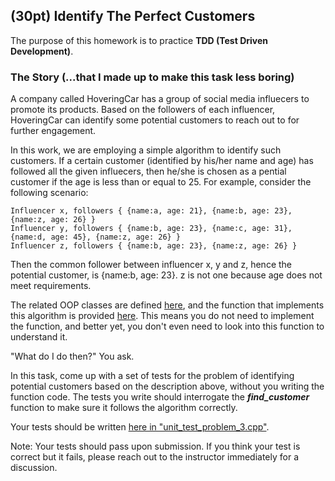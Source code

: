 ## (30pt) Identify The Perfect Customers

The purpose of this homework is to practice **TDD (Test Driven Development)**. 

### The Story (...that I made up to make this task less boring)

A company called HoveringCar has a group of social media influecers to promote its products. Based on the followers of each influencer, HoveringCar can identify some potential customers to reach out to for further engagement.

In this work, we are employing a simple algorithm to identify such customers. If a certain customer (identified by his/her name and age) has followed all the given influecers, then he/she is chosen as a pential customer if the age is less than or equal to 25. For example, consider the following scenario:

```
Influencer x, followers { {name:a, age: 21}, {name:b, age: 23}, {name:z, age: 26} }
Influencer y, followers { {name:b, age: 23}, {name:c, age: 31}, {name:d, age: 45}, {name:z, age: 26} }
Influencer z, followers { {name:b, age: 23}, {name:z, age: 26} }
```

Then the common follower between influencer x, y and z, hence the potential customer, is {name:b, age: 23}. z is not one because age does not meet requirements.

The related OOP classes are defined [here](https://github.com/a-teaching-goose/2022-342-sprint-1/blob/main/src/problem_3.h), and the function that implements this algorithm is provided [here](https://github.com/a-teaching-goose/2022-342-sprint-1/blob/8d411445d67d86ffe157f1d7584c25e4f0edc0a3/src/problem_3.cpp#L12). This means you do not need to implement the function, and better yet, you don't even need to look into this function to understand it. 

"What do I do then?" You ask.

In this task, come up with a set of tests for the problem of identifying potential customers based on the description above, without you writing the function code. The tests you write should interrogate the ***find_customer*** function to make sure it follows the algorithm correctly.

Your tests should be written [here in "unit_test_problem_3.cpp"](https://github.com/a-teaching-goose/2022-342-sprint-1/blob/main/test/unit_test_problem_3.cpp). 

Note: Your tests should pass upon submission. If you think your test is correct but it fails, please reach out to the instructor immediately for a discussion.

